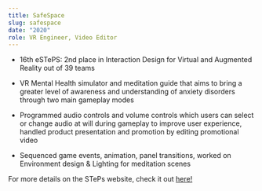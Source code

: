 ```yaml
---
title: SafeSpace
slug: safespace
date: "2020"
role: VR Engineer, Video Editor
---
```

- 16th eSTePS: 2nd place in Interaction Design for Virtual and Augmented Reality out of 39 teams

- VR Mental Health simulator and meditation guide that aims to bring a greater level of awareness and understanding of anxiety disorders through two main gameplay modes

- Programmed audio controls and volume controls which users can select or change audio at will during gameplay to 
improve user experience, handled product presentation and promotion by editing promotional video

- Sequenced game events, animation, panel transitions, worked on Environment design & Lighting for meditation scenes

For more details on the STePs website, check it out [here!](https://isteps.comp.nus.edu.sg/event/cs4240/module/AY2019-20+Semester_2+Task_1/project/7)
